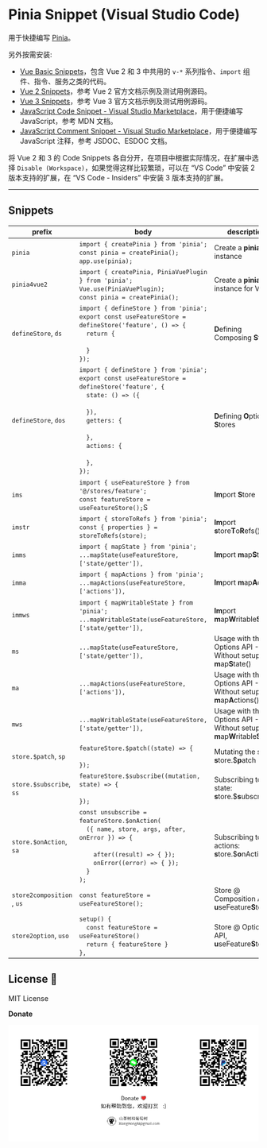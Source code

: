 # Pinia Snippet (Visual Studio Code)

用于快捷编写 [Pinia](https://pinia.vuejs.org/)。

另外按需安装:

- [Vue Basic Snippets](https://marketplace.visualstudio.com/items?itemName=NicholasHsiang.vscode-vue-basic-snippets)，包含 Vue 2 和 3 中共用的 `v-*` 系列指令、`import` 组件、指令、服务之类的代码。
- [Vue 2 Snippets](https://marketplace.visualstudio.com/items?itemName=NicholasHsiang.vscode-vue2-snippets)，参考 Vue 2 官方文档示例及测试用例源码。
- [Vue 3 Snippets](https://marketplace.visualstudio.com/items?itemName=NicholasHsiang.vscode-vue3-snippets)，参考 Vue 3 官方文档示例及测试用例源码。
- [JavaScript Code Snippet - Visual Studio Marketplace](https://marketplace.visualstudio.com/items?itemName=NicholasHsiang.vscode-javascript-snippet)，用于便捷编写 JavaScript，参考 MDN 文档。
- [JavaScript Comment Snippet - Visual Studio Marketplace](https://marketplace.visualstudio.com/items?itemName=NicholasHsiang.vscode-javascript-comment)，用于便捷编写 JavaScript 注释，参考 JSDOC、ESDOC 文档。

将 Vue 2 和 3 的 Code Snippets 各自分开，在项目中根据实际情况，在扩展中选择 `Disable (Workspace)`，如果觉得这样比较繁琐，可以在 “VS Code” 中安装 2 版本支持的扩展，在 “VS Code - Insiders” 中安装 3 版本支持的扩展。

---

## Snippets

| prefix                     | body                                                                                                                                                                                                                                            | description                                                                   |
|----------------------------|-------------------------------------------------------------------------------------------------------------------------------------------------------------------------------------------------------------------------------------------------|-------------------------------------------------------------------------------|
| `pinia`                    | `import { createPinia } from 'pinia';`<br> `const pinia = createPinia();`<br> `app.use(pinia);`                                                                                                                                                 | Create a **pinia** instance                                                   |
| `pinia4vue2`               | `import { createPinia, PiniaVuePlugin } from 'pinia';`<br> `Vue.use(PiniaVuePlugin);`<br> `const pinia = createPinia();`                                                                                                                        | Create a **pinia** instance for Vue 2                                         |
| `defineStore`, `ds`        | `import { defineStore } from 'pinia';`<br> `export const useFeatureStore = defineStore('feature', () => {`<br> `  return {`<br> `    `<br> `  }`<br> `});`                                                                                      | **D**efining Composing **S**tores                                             |
| `defineStore`, `dos`       | `import { defineStore } from 'pinia';`<br> `export const useFeatureStore = defineStore('feature', {`<br> `  state: () => ({`<br> `    `<br> `  }),`<br> `  getters: {`<br> `    `<br> `  },`<br> `  actions: {`<br> `    `<br> `  },`<br> `});` | **D**efining **O**ption **S**tores                                            |
| `ims`                      | `import { useFeatureStore } from '@/stores/feature';`<br> `const featureStore = useFeatureStore();`S                                                                                                                                            | **Im**port **S**tore                                                          |
| `imstr`                    | `import { storeToRefs } from 'pinia';`<br> `const { properties } = storeToRefs(store);`                                                                                                                                                         | **Im**port **s**tore**T**o**R**efs()                                          |
| `imms`                     | `import { mapState } from 'pinia';`<br> `...mapState(useFeatureStore, ['state/getter']),`                                                                                                                                                       | **Im**port **m**ap**S**tate                                                   |
| `imma`                     | `import { mapActions } from 'pinia';`<br> `...mapActions(useFeatureStore, ['actions']),`                                                                                                                                                        | **Im**port **m**ap**A**ctions                                                 |
| `immws`                    | `import { mapWritableState } from 'pinia';`<br>`...mapWritableState(useFeatureStore, ['state/getter']),`                                                                                                                                        | **Im**port **m**ap**W**ritable**S**tate                                       |
| `ms`                       | `...mapState(useFeatureStore, ['state/getter']),`                                                                                                                                                                                               | Usage with the Options API - Without setup() - **m**ap**S**tate()             |
| `ma`                       | `...mapActions(useFeatureStore, ['actions']),`                                                                                                                                                                                                  | Usage with the Options API - Without setup() - **m**ap**A**ctions()           |
| `mws`                      | `...mapWritableState(useFeatureStore, ['state/getter']),`                                                                                                                                                                                       | Usage with the Options API - Without setup() - **m**ap**W**ritable**S**tate() |
| `store.$patch`, `sp`       | `featureStore.$patch((state) => {`<br> `  `<br> `});`                                                                                                                                                                                           | Mutating the state: **s**tore.$**p**atch                                      |
| `store.$subscribe`, `ss`   | `featureStore.$subscribe((mutation, state) => {`<br> `  `<br> `});`                                                                                                                                                                             | Subscribing to state: **s**tore.$**s**ubscribe                                |
| `store.$onAction`, `sa`    | `const unsubscribe = featureStore.$onAction(`<br> `  ({ name, store, args, after, onError }) => {`<br> `    `<br> `    after((result) => { });`<br> `    onError((error) => { });`<br> `  }`<br> `);`                                           | Subscribing to actions: **s**tore.$**o**nAction                               |
| `store2composition `, `us` | `const featureStore = useFeatureStore();`                                                                                                                                                                                                       | Store @ Composition API, **u**seFeature**S**tore                              |
| `store2option`, `uso`      | `setup() {`<br> `  const featureStore = useFeatureStore()`<br> `  return { featureStore }`<br> `},`                                                                                                                                             | Store @ Options API, **u**seFeature**S**tore                                  |

## License 📃

MIT License

**Donate**

![xianghongai@gmail.com](https://raw.githubusercontent.com/caringrun/assets/master/donate.png)
